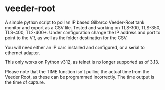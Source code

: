 # veeder-root
A simple python script to poll an IP based Gilbarco Veeder-Root tank monitor and export as a CSV file. Tested and working on TLS-300, TLS-350, TLS-400, TLS-400+. 
Under configuration change the IP address and port to point to the VR, as well as the folder destination for the CSV. 

You will need either an IP card installed and configured, or a serial to ethernet adapter. 

This only works on Python v3.12, as telnet is no longer supported as of 3.13. 

Please note that the TIME function isn't pulling the actual time from the Veeder Root, as these can be programmed incorrectly. The time output is the time of capture. 

